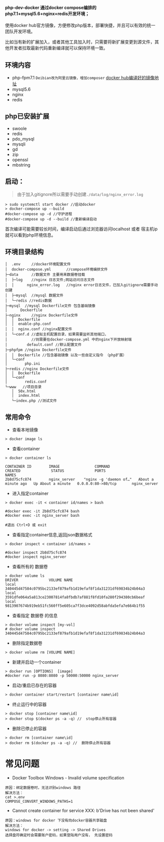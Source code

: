 #### php-dev-docker 通过docker compose编排的php7.1+mysql5.6+nginx+redis开发环境；

使用docker hub官方镜像，方便修改php版本，部署快捷，并且可以有效的统一团队开发环境。

比如当有新的扩展加入，或者其他工具加入时，只需要将新扩展变更到源文件，其他开发者拉取最新代码重新编译就可以保持环境一致。

## 环境内容
- php-fpm7.1 `Deibian改为阿里云镜像，增加composer` [docker hub编译好的镜像地址](https://hub.docker.com/r/heimohe/php-dev-docker)
- mysql5.6
- nginx
- redis

## php已安装扩展

- swoole
- redis
- pdo_mysql
- mysqli
- gd
- zip
- openssl
- mbstring 

## 启动：

> 由于加入gitignore所以需要手动创建`./data/log/nginx_error.log`

```
> sudo systemctl start docker //启动docker
> docker-compose up --build
#docker-compose up -d //守护进程
#docker-compose up -d --build //重新编译启动
```

首次编译可能需要较长时间，编译启动后通过浏览器访问localhost 或者 宿主机ip就可以看到php环境信息。

## 环境目录结构

```
│  .env     //docker环境配置文件
│  docker-compose.yml       //compose环境编排文件
├─data      //数据文件 主要用来数据卷挂载
│  ├─log    //nginx 日志文件;网站访问日志文件
│  │      nginx_error.log   //nginx error日志文件，已加入gitignore需要手动创建
│  ├─mysql  //mysql 数据文件
│  └─redis //redis数据
├─mysql  //mysql Dockerfile文件 包含基础镜像
│      Dockerfile
├─nginx     //nginx Dockerfile文件
│  │  Dockerfile
│  │  enable-php.conf
│  │  nginx.conf //nginx配置文件
│  └─conf.d //虚拟主机配置目录，如果需要监听其他端口，
│           //则需要在docker-compose.yml 中的nginx下开放映射端
│         default.conf //默认配置文件
├─phpfpm //nginx Dockerfile文件
│  │  Dockerfile //包含基础镜像 以及一些自定义指令 （php扩展）
│  └─conf
│        php.ini
├─redis //nginx Dockerfile文件
│  │  Dockerfile
│  └─conf
│        redis.conf 
└─www   //项目目录
   │  50x.html
   │  index.html
   └─index.php //测试文件
```

## 常用命令
- 查看本地镜像

```
> docker image ls
```

- 查看container

```
> docker container ls

CONTAINER ID        IMAGE                COMMAND                  CREATED              STATUS              PORTS                    NAMES
2b8d75cfc874        nginx_server    "nginx -g 'daemon of…"   About a minute ago   Up About a minute   0.0.0.0:80->80/tcp       nginx_server
```

- 进入指定container

```
> docker exec -it < container id/names > bash

#docker exec -it 2b8d75cfc874 bash
#docker exec -it nginx_server bash

#退出 Ctrl+D 或 exit
```

- 查看指定container信息,返回json数据格式

```
> docker inspect < container id/names >

#docker inspect 2b8d75cfc874
#docker inspect nginx_server
```

- 查看所有的 数据卷
```
> docker volume ls
DRIVER              VOLUME NAME
local               340445d47584c0795bc2133ef879afb1d19efaf8f1da31231df69834b24b04a3
local               3591dfe064a5a813ce23007814fa8fbdb7af881f8fd10fa280f294380cb6beaf
local               9813907674b919eb51fc560ff5e605ca7f3dce4092d58abfda5efa7e664b1f55
```

- 查看指定 数据卷 的信息

```
> docker volume inspect [my-vol]    
# docker volume inspect 340445d47584c0795bc2133ef879afb1d19efaf8f1da31231df69834b24b04a3
```


- 删除指定数据卷

```
> docker volume rm [VOLUME NAME]
```
- 新建并启动一个container

```
> docker run [OPTIONS]  [image]
#docker run -p 8080:8080 -p 50000:50000 nginx_server
```

- 启动/重启已存在的容器

```
> docker container start/restart [container name\id]
```

-  终止运行中的容器

```
> docker stop [container name\id]
> docker stop $(docker ps -a -q) //  stop停止所有容器
```

-  删除已停止的容器

```
> docker rm [container name\id]
> docker rm $(docker ps -a -q) //  删除停止所有容器
```

# 常见问题


- Docker Toolbox Windows - Invalid volume specification

```
原因：绑定数据卷时，无法识别windows 路径
解决方法：
cat >.env
COMPOSE_CONVERT_WINDOWS_PATHS=1
```

- Cannot create container for service XXX: b'Drive has not been shared'

```
原因：windows for docker 下没有向docker容器共享磁盘
解决方法：
windows for docker -> setting -> Shared Drives
选择盘符确定时会需要账户密码，如果登陆用户没有， 先设置密码
```
